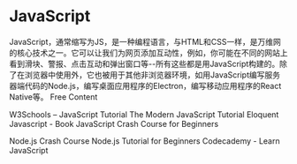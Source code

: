 # JavaScript

JavaScript，通常缩写为JS，是一种编程语言，与HTML和CSS一样，是万维网的核心技术之一。它可以让我们为网页添加互动性，例如，你可能在不同的网站上看到滑块、警报、点击互动和弹出窗口等--所有这些都是用JavaScript构建的。除了在浏览器中使用外，它也被用于其他非浏览器环境，如用JavaScript编写服务器端代码的Node.js，编写桌面应用程序的Electron，编写移动应用程序的React Native等。
<ResourceGroupTitle>Free Content</ResourceGroupTitle>

<BadgeLink badgeText='Read' colorScheme="yellow" href='https://www.w3schools.com/js/'>W3Schools – JavaScript Tutorial</BadgeLink>
<BadgeLink badgeText='Read' colorScheme="yellow" href='https://javascript.info/'>The Modern JavaScript Tutorial</BadgeLink>
<BadgeLink badgeText='Read' colorScheme='yellow' href='https://eloquentjavascript.net/'>Eloquent Javascript - Book</BadgeLink>
<BadgeLink badgeText='Watch' href='https://youtu.be/hdI2bqOjy3c'>JavaScript Crash Course for Beginners</BadgeLink>

<BadgeLink badgeText='Watch' href='https://www.youtube.com/watch?v=fBNz5xF-Kx4'>Node.js Crash Course</BadgeLink>
<BadgeLink badgeText='Watch' href='https://www.youtube.com/watch?v=TlB_eWDSMt4'>Node.js Tutorial for Beginners</BadgeLink>
<BadgeLink badgeText='Course' colorScheme='green' href='https://www.codecademy.com/learn/introduction-to-javascript'>Codecademy - Learn JavaScript</BadgeLink>